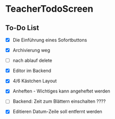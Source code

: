 # TeacherTodoScreen

## To-Do List

- [x] Die Einführung eines Sofortbuttons
- [x] Archivierung weg
- [ ] nach ablauf delete
- [x] Editor im Backend
- [x] 4/6 Kästchen Layout
- [x] Anheften - Wichtiges kann angeheftet werden
- [ ] Backend: Zeit zum Blättern einschalten ????
- [x] Editieren Datum-Zeile soll entfernt werden

